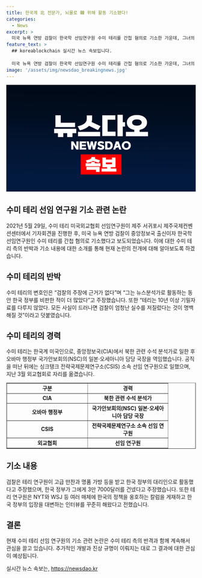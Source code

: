 ```yaml
---
title: 한국계 北 전문가, 뇌물로 韓 위해 활동 기소됐다!
categories:
  - News
excerpt: >
  미국 뉴욕 연방 검찰이 한국학 선임연구원 수미 테리를 간첩 혐의로 기소한 가운데, 그녀의 측은 근거 없는 주장이라고 반박했다. 테리는 한국 정부와의 접촉을 부인하고, 자신의 활동이 미국에 반드시 신고해야 하는 외국대리인등록법 위반 사항이 아니라고 주장했다. 변호인은 검찰의 주장에 근거가 없고, 테리는 모든 사실이 드러날 경우 실수를 베일 수 없다고 강조했다.
feature_text: >
  ## koreablockchain 실시간 뉴스 속보입니다.

  미국 뉴욕 연방 검찰이 한국학 선임연구원 수미 테리를 간첩 혐의로 기소한 가운데, 그녀의 측은 근거 없는 주장이라고 반박했다. 테리는 한국 정부와의 접촉을 부인하고, 자신의 활동이 미국에 반드시 신고해야 하는 외국대리인등록법 위반 사항이 아니라고 주장했다. 변호인은 검찰의 주장에 근거가 없고, 테리는 모든 사실이 드러날 경우 실수를 베일 수 없다고 강조했다.
image: '/assets/img/newsdao_breakingnews.jpg'
---
```


<p><img src="/assets/img/newsdao_breakingnews.jpg" alt="koreablockchain 속보" /></p>

<h2>수미 테리 선임 연구원 기소 관련 논란</h2>

<p data-ke-size="size16">2021년 5월 29일, 수미 테리 미국외교협회 선임연구원이 제주 서귀포시 제주국제컨벤션센터에서 기자회견을 진행한 후, 미국 뉴욕 연방 검찰이 중앙정보국 출신이자 한국학 선임연구원인 수미 테리를 간첩 혐의로 기소했다고 보도되었습니다. 이에 대한 수미 테리 측의 반박과 기소 내용에 대한 소개를 통해 현재 논란의 전개에 대해 알아보도록 하겠습니다.</p>

<h2>수미 테리의 반박</h2>

<p data-ke-size="size16">수미 테리의 변호인은 “검찰의 주장에 근거가 없다”며 “그는 뉴스분석가로 활동하는 동안 한국 정부를 비판한 적이 더 많았다”고 주장했습니다. 또한 “테리는 10년 이상 기밀자료를 다루지 않았다. 모든 사실이 드러나면 검찰이 엄청난 실수를 저질렀다는 것이 명백해질 것”이라고 덧붙였습니다.</p>

<h2>수미 테리의 경력</h2>

<p data-ke-size="size16">수미 테리는 한국계 미국인으로, 중앙정보국(CIA)에서 북한 관련 수석 분석가로 일한 후 오바마 행정부 국가안보회의(NSC)의 일본·오세아니아 담당 국장을 역임했습니다. 공직을 떠난 뒤에는 싱크탱크 전략국제문제연구소(CSIS) 소속 선임 연구원으로 일했으며, 지난 3월 외교협회로 자리를 옮겼습니다.</p>

<table style="width: 100%;" border="1">
<tbody>
<tr>
<td style="text-align: center; width: 199.639px; height: 17px;"><b>구분</b></td>
<td style="text-align: center; width: 199.639px; height: 17px;"><b>경력</b></td>
</tr>
<tr>
<td style="text-align: center; height: 17px;"><b>CIA</b></td>
<td style="text-align: center; height: 17px;"><b>북한 관련 수석 분석가</b></td>
</tr>
<tr>
<td style="text-align: center; height: 17px;"><b>오바마 행정부</b></td>
<td style="text-align: center; height: 17px;"><b>국가안보회의(NSC) 일본·오세아니아 담당 국장</b></td>
</tr>
<tr>
<td style="text-align: center; height: 17px;"><b>CSIS</b></td>
<td style="text-align: center; height: 17px;"><b>전략국제문제연구소 소속 선임 연구원</b></td>
</tr>
<tr>
<td style="text-align: center; height: 17px;"><b>외교협회</b></td>
<td style="text-align: center; height: 17px;"><b>선임 연구원</b></td>
</tr>
</tbody>
</table>

<h2>기소 내용</h2>

<p data-ke-size="size16">검찰은 테리 연구원이 고급 만찬과 명품 가방 등을 받고 한국 정부의 대리인으로 활동했다고 주장했으며, 한국 정부가 그에게 3만 7000달러를 건넸다고 주장했습니다. 또한 테리 연구원은 NYT와 WSJ 등 여러 매체에 한국의 정책을 옹호하는 칼럼을 게재하고 한국 정부의 입장을 대변하는 인터뷰를 꾸준히 해왔다고 전했습니다.</p>

<h2>결론</h2>

<p data-ke-size="size16">현재 수미 테리 선임 연구원의 기소 관련 논란은 수미 테리 측의 반격과 함께 계속해서 관심을 끌고 있습니다. 추가적인 개발과 진상 규명이 이뤄지는 대로 그 결과에 대한 관심이 예상됩니다.</p>
실시간 뉴스 속보는, <a href="https://newsdao.kr" rel="dofollow">https://newsdao.kr</a>


